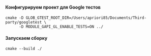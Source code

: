 #### Конфигурируем проект для Google тестов

```console
cmake -D GLOB_GTEST_ROOT_DIR=/Users/apriori85/Documents/Third-party/googletest \
      -D MODULE_GAPI_GL_ENABLE_TESTS=ON ../
```

#### Запускаем сборку

```console
cmake --build ./
```
